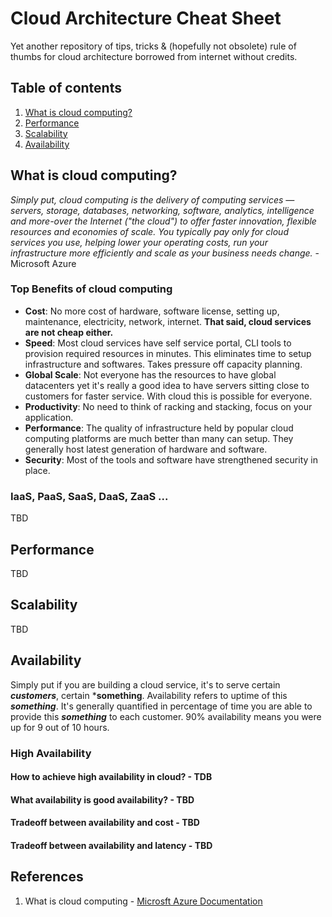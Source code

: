 # Cloud Architecture Cheat Sheet
Yet another repository of tips, tricks  &amp; (hopefully not obsolete) rule of thumbs for cloud architecture borrowed from internet without credits.

## Table of contents
 1. [What is cloud computing?](#What-is-cloud-computing?)
 2. [Performance](#Performance)
 3. [Scalability](#Scalability)
 4. [Availability](#Availability)

## What is cloud computing?
*Simply put, cloud computing is the delivery of computing services — servers, storage, databases, networking, software, analytics, intelligence and more-over the Internet ("the cloud") to offer faster innovation, flexible resources and economies of scale. You typically pay only for cloud services you use, helping lower your operating costs, run your infrastructure more efficiently and scale as your business needs change.* - Microsoft Azure

### Top Benefits of cloud computing
 - **Cost**: No more cost of hardware, software license, setting up, maintenance, electricity, network, internet. **That said, cloud services are not cheap either.** 
 - **Speed**: Most cloud services have self service portal, CLI tools to provision required resources in minutes. This eliminates time to setup infrastructure and softwares. Takes pressure off capacity planning.
 - **Global Scale**: Not everyone has the resources to have global datacenters yet it's really a good idea to have servers sitting close to customers for faster service. With cloud this is possible for everyone.
 - **Productivity**: No need to think of racking and stacking, focus on your application.
 - **Performance**: The quality of infrastructure held by popular cloud computing platforms are much better than many can setup. They generally host latest generation of hardware and software.
 - **Security**: Most of the tools and software have strengthened security in place.

### IaaS, PaaS, SaaS, DaaS, ZaaS ...
TBD

## Performance
TBD

## Scalability
TBD

## Availability
Simply put if you are building a cloud service, it's to serve certain ***customers***, certain ***something**. Availability refers to uptime of this ***something***. It's generally quantified in percentage of time you are able to provide this ***something*** to each customer. 90% availability means you were up for 9 out of 10 hours. 

### High Availability
#### How to achieve high availability in cloud? - TDB
#### What availability is good availability? - TBD
#### Tradeoff between availability and cost - TBD
#### Tradeoff between availability and latency - TBD


## References
1. What is cloud computing - [Microsft Azure Documentation](https://azure.microsoft.com/en-in/overview/what-is-cloud-computing/)